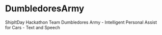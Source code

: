 # DumbledoresArmy
ShipItDay Hackathon Team Dumbledores Army - Intelligent Personal Assist for Cars - Text and Speech
